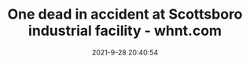 ---
"title": "One dead in accident at Scottsboro industrial facility - whnt.com"
"date": "2021-9-28 20:40:54"
"feed_name": "GOOGLENEWSINDUSTRIAL"
"feed_website": "https://news.google.com/search?q=industrial%2Bincident&hl=en-US&gl=US&ceid=US:en"
"feed_rss": "https://news.google.com/rss/search?q=industrial%2Bincident&hl=en-US&gl=US&ceid=US:en"
"link": "https://whnt.com/news/northeast-alabama/one-dead-in-accident-at-scottsboro-industrial-facility/"
"source": "{'href': 'https://whnt.com', 'title': 'whnt.com'}"
"file": "_posts/2021-1-1-c8bb7fbce4347b462c9091ad766d509963a5e76a.md"
"accident": "1"
"drilling": "1"
"dead": "1"
"injured": "0"
"arrested": "0"
"where": "industrial site"
"causes": "unknown"
"place": "unknown place"
---